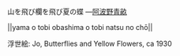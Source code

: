 山を飛び欄を飛び夏の蝶
—[阿波野青畝](https://ja.wikipedia.org/wiki/阿波野青畝)

||yama o tobi obashima o tobi natsu no chō||

浮世絵: Jo, Butterflies and Yellow Flowers, ca 1930